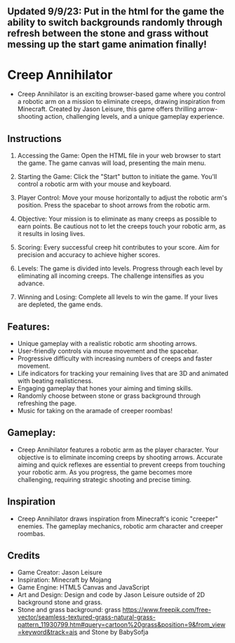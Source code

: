 ## Updated 9/9/23: Put in the html for the game the ability to switch backgrounds randomly through refresh between the stone and grass without messing up the start game animation finally!

# Creep Annihilator

- Creep Annihilator is an exciting browser-based game where you control a robotic arm on a mission to eliminate creeps, drawing inspiration from Minecraft. Created by Jason Leisure, this game offers thrilling arrow-shooting action, challenging levels, and a unique gameplay experience.

## Instructions


1. Accessing the Game: Open the HTML file in your web browser to start the game. The game canvas will load, presenting the main menu.

2. Starting the Game: Click the "Start" button to initiate the game. You'll control a robotic arm with your mouse and keyboard.

3. Player Control: Move your mouse horizontally to adjust the robotic arm's position. Press the spacebar to shoot arrows from the robotic arm.

4. Objective: Your mission is to eliminate as many creeps as possible to earn points. Be cautious not to let the creeps touch your robotic arm, as it results in losing lives.

5. Scoring: Every successful creep hit contributes to your score. Aim for precision and accuracy to achieve higher scores.

6. Levels: The game is divided into levels. Progress through each level by eliminating all incoming creeps. The challenge intensifies as you advance.

7. Winning and Losing: Complete all levels to win the game. If your lives are depleted, the game ends.

## Features:

- Unique gameplay with a realistic robotic arm shooting arrows.
- User-friendly controls via mouse movement and the spacebar.
- Progressive difficulty with increasing numbers of creeps and faster movement.
- Life indicators for tracking your remaining lives that are 3D and animated with beating realisticness.
- Engaging gameplay that hones your aiming and timing skills.
- Randomly choose between stone or grass background through refreshing the page.
- Music for taking on the aramade of creeper roombas!
  
## Gameplay:

- Creep Annihilator features a robotic arm as the player character. Your objective is to eliminate incoming creeps by shooting arrows. Accurate aiming and quick reflexes are essential to prevent creeps from touching your robotic arm. As you progress, the game becomes more challenging, requiring strategic shooting and precise timing.

## Inspiration

- Creep Annihilator draws inspiration from Minecraft's iconic "creeper" enemies. The gameplay mechanics, robotic arm character and creeper roombas.

## Credits

- Game Creator: Jason Leisure
- Inspiration: Minecraft by Mojang
- Game Engine: HTML5 Canvas and JavaScript
- Art and Design: Design and code by Jason Leisure outside of 2D background stone and grass.
- Stone and grass background: grass https://www.freepik.com/free-vector/seamless-textured-grass-natural-grass-pattern_11930799.htm#query=cartoon%20grass&position=9&from_view=keyword&track=ais and Stone by BabySofja
